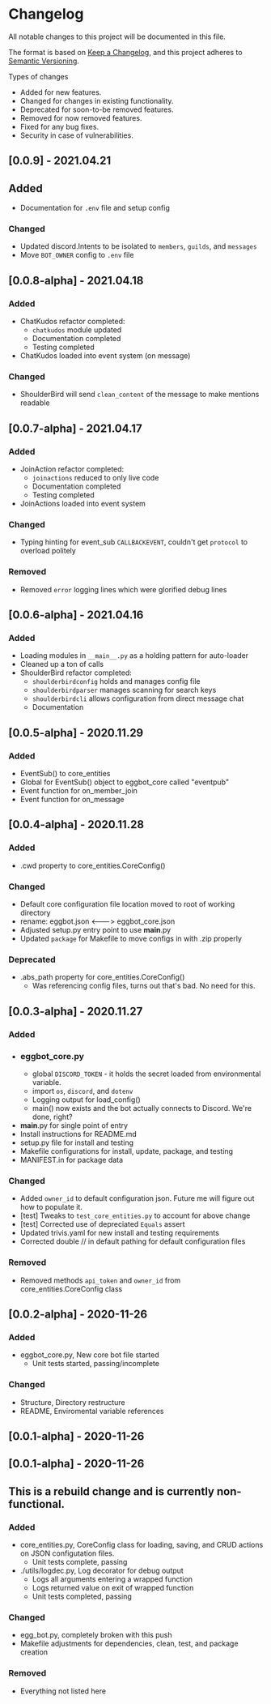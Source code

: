 # Changelog
All notable changes to this project will be documented in this file.

The format is based on [Keep a Changelog](https://keepachangelog.com/en/1.0.0/),
and this project adheres to [Semantic Versioning](https://semver.org/spec/v2.0.0.html).

Types of changes

- Added for new features.
- Changed for changes in existing functionality.
- Deprecated for soon-to-be removed features.
- Removed for now removed features.
- Fixed for any bug fixes.
- Security in case of vulnerabilities.

## [0.0.9] - 2021.04.21

## Added
- Documentation for `.env` file and setup config

### Changed
- Updated discord.Intents to be isolated to `members`, `guilds`, and `messages`
- Move `BOT_OWNER` config to `.env` file

## [0.0.8-alpha] - 2021.04.18

### Added
- ChatKudos refactor completed:
  - `chatkudos` module updated
  - Documentation completed
  - Testing completed
- ChatKudos loaded into event system (on message)

### Changed
- ShoulderBird will send `clean_content` of the message to make mentions readable

## [0.0.7-alpha] - 2021.04.17

### Added
- JoinAction refactor completed:
  - `joinactions` reduced to only live code
  - Documentation completed
  - Testing completed
- JoinActions loaded into event system

### Changed
- Typing hinting for event_sub `CALLBACKEVENT`, couldn't get `protocol` to overload politely

### Removed
- Removed `error` logging lines which were glorified debug lines

## [0.0.6-alpha] - 2021.04.16

### Added
- Loading modules in `__main__.py` as a holding pattern for auto-loader
- Cleaned up a ton of calls
- ShoulderBird refactor completed:
  - `shoulderbirdconfig` holds and manages config file
  - `shoulderbirdparser` manages scanning for search keys
  - `shoulderbirdcli` allows configuration from direct message chat
  - Documentation

## [0.0.5-alpha] - 2020.11.29

### Added
- EventSub() to core_entities
- Global for EventSub() object to eggbot_core called "eventpub"
- Event function for on_member_join
- Event function for on_message

## [0.0.4-alpha] - 2020.11.28

### Added
- .cwd property to core_entities.CoreConfig()

### Changed
- Default core configuration file location moved to root of working directory
- rename: eggbot.json <---> eggbot_core.json
- Adjusted setup.py entry point to use __main__.py
- Updated `package` for Makefile to move configs in with .zip properly

### Deprecated
- .abs_path property for core_entities.CoreConfig()
  - Was referencing config files, turns out that's bad. No need for this.

## [0.0.3-alpha] - 2020.11.27

### Added
- ### eggbot_core.py
  - global `DISCORD_TOKEN` - it holds the secret loaded from environmental variable.
  - import `os`, `discord`, and `dotenv`
  - Logging output for load_config()
  - main() now exists and the bot actually connects to Discord. We're done, right?
- __main__.py for single point of entry
- Install instructions for README.md
- setup.py file for install and testing
- Makefile configurations for install, update, package, and testing
- MANIFEST.in for package data

### Changed
- Added `owner_id` to default configuration json. Future me will figure out how to populate it.
- [test] Tweaks to `test_core_entities.py` to account for above change
- [test] Corrected use of depreciated `Equals` assert
- Updated trivis.yaml for new install and testing requirements
- Corrected double // in default pathing for default configuration files

### Removed
- Removed methods `api_token` and `owner_id` from core_entities.CoreConfig class


## [0.0.2-alpha] - 2020-11-26

### Added

- eggbot_core.py, New core bot file started
  - Unit tests started, passing/incomplete

### Changed

- Structure, Directory restructure
- README, Enviromental variable references

## [0.0.1-alpha] - 2020-11-26

## [0.0.1-alpha] - 2020-11-26

## This is a rebuild change and is currently non-functional.

### Added

- core_entities.py, CoreConfig class for loading, saving, and CRUD actions on JSON configutation files.
  - Unit tests complete, passing
- ./utils/logdec.py, Log decorator for debug output
  - Logs all arguments entering a wrapped function
  - Logs returned value on exit of wrapped function
  - Unit tests completed, passing

### Changed

- egg_bot.py, completely broken with this push
- Makefile adjustments for dependencies, clean, test, and package creation

### Removed

- Everything not listed here

